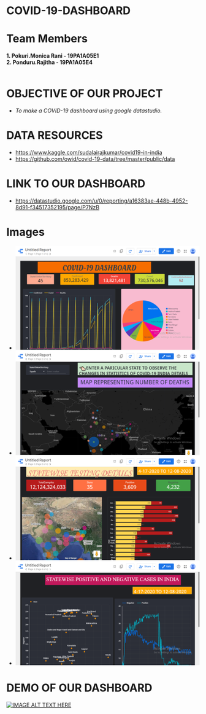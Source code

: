 # COVID-19-DASHBOARD
 
 


#  Team Members
 **1. Pokuri.Monica Rani - 19PA1A05E1**\
 **2. Ponduru.Rajitha    - 19PA1A05E4**
 <br></br>
 
 # OBJECTIVE OF OUR PROJECT
 
 * <i> To make a COVID-19 dashboard using google datastudio.</i>

# DATA RESOURCES
 *  https://www.kaggle.com/sudalairajkumar/covid19-in-india 
 *  https://github.com/owid/covid-19-data/tree/master/public/data


# LINK TO OUR DASHBOARD
 
 * https://datastudio.google.com/u/0/reporting/a16383ae-448b-4952-8d91-f34517352195/page/P7NzB
# Images

* ![dashboard](https://raw.githubusercontent.com/Rajitha-19/COVID-19-DASHBOARD/main/page1.png)
* ![dashboard](https://raw.githubusercontent.com/Rajitha-19/COVID-19-DASHBOARD/main/page2.png)
* ![dashboard](https://raw.githubusercontent.com/Rajitha-19/COVID-19-DASHBOARD/main/page3.png)
* ![dashboard](https://raw.githubusercontent.com/Rajitha-19/COVID-19-DASHBOARD/main/page4.png)

# DEMO OF OUR DASHBOARD

[![IMAGE ALT TEXT HERE](https://img.youtube.com/vi/RY94rlAvrFY/0.jpg)](https://www.youtube.com/watch?v=RY94rlAvrFY)
